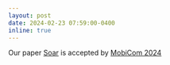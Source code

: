 ```yaml
---
layout: post
date: 2024-02-23 07:59:00-0400
inline: true
---
```


Our paper <a href="https://dl.acm.org/doi/10.1145/3636534.3649352" target="_blank" rel="noopener noreferrer"> Soar</a> is accepted by <a href="https://www.sigmobile.org/mobicom/2024/" target="_blank" rel="noopener noreferrer"> MobiCom 2024</a>
